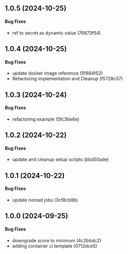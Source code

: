 ## 1.0.5 (2024-10-25)

#### Bug Fixes

* ref to secret as dynamic value (76873f54)


## 1.0.4 (2024-10-25)

#### Bug Fixes

* update docker image reference (5f984f52)
* Refactoring implementation and Cleanup (f5728c57)


## 1.0.3 (2024-10-24)

#### Bug Fixes

* refactoring example (5fc3be6e)


## 1.0.2 (2024-10-22)

#### Bug Fixes

* update and cleanup setup scripts (bbd50ade)


## 1.0.1 (2024-10-22)

#### Bug Fixes

* update nomad jobs (3cf8cb9b)


## 1.0.0 (2024-09-25)

#### Bug Fixes

* downgrade score to minimum (4c2bbdc2)
* adding container ci template (0712dce5)

